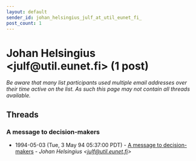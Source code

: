 ```yaml
---
layout: default
sender_id: johan_helsingius_julf_at_util_eunet_fi_
post_count: 1
---
```


# Johan Helsingius <julf<span>@</span>util.eunet.fi> (1 post)

_Be aware that many list participants used multiple email addresses over their time active on the list. As such this page may not contain all threads available._

## Threads

### A message to decision-makers
+ 1994-05-03 (Tue, 3 May 94 05:37:00 PDT) - [A message to decision-makers](/archive/1994/05/70ac0df9a20b3b78f0afbd86d15720fc47921ab6bdcf84fe43ba448cd52cf52a) - _Johan Helsingius \<julf@util.eunet.fi\>_

